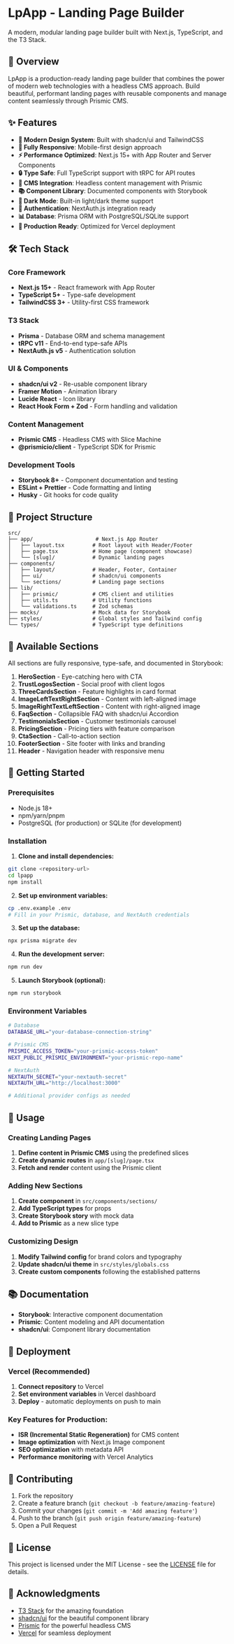 # LpApp - Landing Page Builder

A modern, modular landing page builder built with Next.js, TypeScript, and the T3 Stack.

## 🚀 Overview

LpApp is a production-ready landing page builder that combines the power of modern web technologies with a headless CMS approach. Build beautiful, performant landing pages with reusable components and manage content seamlessly through Prismic CMS.

## ✨ Features

- **🎨 Modern Design System**: Built with shadcn/ui and TailwindCSS
- **📱 Fully Responsive**: Mobile-first design approach
- **⚡ Performance Optimized**: Next.js 15+ with App Router and Server Components
- **🔒 Type Safe**: Full TypeScript support with tRPC for API routes
- **📝 CMS Integration**: Headless content management with Prismic
- **📚 Component Library**: Documented components with Storybook
- **🌙 Dark Mode**: Built-in light/dark theme support
- **🔐 Authentication**: NextAuth.js integration ready
- **📊 Database**: Prisma ORM with PostgreSQL/SQLite support
- **🚀 Production Ready**: Optimized for Vercel deployment

## 🛠️ Tech Stack

### Core Framework
- **Next.js 15+** - React framework with App Router
- **TypeScript 5+** - Type-safe development
- **TailwindCSS 3+** - Utility-first CSS framework

### T3 Stack
- **Prisma** - Database ORM and schema management
- **tRPC v11** - End-to-end type-safe APIs
- **NextAuth.js v5** - Authentication solution

### UI & Components
- **shadcn/ui v2** - Re-usable component library
- **Framer Motion** - Animation library
- **Lucide React** - Icon library
- **React Hook Form + Zod** - Form handling and validation

### Content Management
- **Prismic CMS** - Headless CMS with Slice Machine
- **@prismicio/client** - TypeScript SDK for Prismic

### Development Tools
- **Storybook 8+** - Component documentation and testing
- **ESLint + Prettier** - Code formatting and linting
- **Husky** - Git hooks for code quality

## 📁 Project Structure

```
src/
├── app/                    # Next.js App Router
│   ├── layout.tsx         # Root layout with Header/Footer
│   ├── page.tsx           # Home page (component showcase)
│   └── [slug]/            # Dynamic landing pages
├── components/
│   ├── layout/            # Header, Footer, Container
│   ├── ui/                # shadcn/ui components
│   └── sections/          # Landing page sections
├── lib/
│   ├── prismic/           # CMS client and utilities
│   ├── utils.ts           # Utility functions
│   └── validations.ts     # Zod schemas
├── mocks/                 # Mock data for Storybook
├── styles/                # Global styles and Tailwind config
└── types/                 # TypeScript type definitions
```

## 🧱 Available Sections

All sections are fully responsive, type-safe, and documented in Storybook:

1. **HeroSection** - Eye-catching hero with CTA
2. **TrustLogosSection** - Social proof with client logos
3. **ThreeCardsSection** - Feature highlights in card format
4. **ImageLeftTextRightSection** - Content with left-aligned image
5. **ImageRightTextLeftSection** - Content with right-aligned image
6. **FaqSection** - Collapsible FAQ with shadcn/ui Accordion
7. **TestimonialsSection** - Customer testimonials carousel
8. **PricingSection** - Pricing tiers with feature comparison
9. **CtaSection** - Call-to-action section
10. **FooterSection** - Site footer with links and branding
11. **Header** - Navigation header with responsive menu

## 🚀 Getting Started

### Prerequisites
- Node.js 18+ 
- npm/yarn/pnpm
- PostgreSQL (for production) or SQLite (for development)

### Installation

1. **Clone and install dependencies:**
```bash
git clone <repository-url>
cd lpapp
npm install
```

2. **Set up environment variables:**
```bash
cp .env.example .env
# Fill in your Prismic, database, and NextAuth credentials
```

3. **Set up the database:**
```bash
npx prisma migrate dev
```

4. **Run the development server:**
```bash
npm run dev
```

5. **Launch Storybook (optional):**
```bash
npm run storybook
```

### Environment Variables

```bash
# Database
DATABASE_URL="your-database-connection-string"

# Prismic CMS
PRISMIC_ACCESS_TOKEN="your-prismic-access-token"
NEXT_PUBLIC_PRISMIC_ENVIRONMENT="your-prismic-repo-name"

# NextAuth
NEXTAUTH_SECRET="your-nextauth-secret"
NEXTAUTH_URL="http://localhost:3000"

# Additional provider configs as needed
```

## 📝 Usage

### Creating Landing Pages

1. **Define content in Prismic CMS** using the predefined slices
2. **Create dynamic routes** in `app/[slug]/page.tsx`
3. **Fetch and render** content using the Prismic client

### Adding New Sections

1. **Create component** in `src/components/sections/`
2. **Add TypeScript types** for props
3. **Create Storybook story** with mock data
4. **Add to Prismic** as a new slice type

### Customizing Design

1. **Modify Tailwind config** for brand colors and typography
2. **Update shadcn/ui theme** in `src/styles/globals.css`
3. **Create custom components** following the established patterns

## 📚 Documentation

- **Storybook**: Interactive component documentation
- **Prismic**: Content modeling and API documentation
- **shadcn/ui**: Component library documentation

## 🚀 Deployment

### Vercel (Recommended)

1. **Connect repository** to Vercel
2. **Set environment variables** in Vercel dashboard
3. **Deploy** - automatic deployments on push to main

### Key Features for Production:
- **ISR (Incremental Static Regeneration)** for CMS content
- **Image optimization** with Next.js Image component
- **SEO optimization** with metadata API
- **Performance monitoring** with Vercel Analytics

## 🤝 Contributing

1. Fork the repository
2. Create a feature branch (`git checkout -b feature/amazing-feature`)
3. Commit your changes (`git commit -m 'Add amazing feature'`)
4. Push to the branch (`git push origin feature/amazing-feature`)
5. Open a Pull Request

## 📄 License

This project is licensed under the MIT License - see the [LICENSE](LICENSE) file for details.

## 🙏 Acknowledgments

- [T3 Stack](https://create.t3.gg/) for the amazing foundation
- [shadcn/ui](https://ui.shadcn.com/) for the beautiful component library
- [Prismic](https://prismic.io/) for the powerful headless CMS
- [Vercel](https://vercel.com/) for seamless deployment